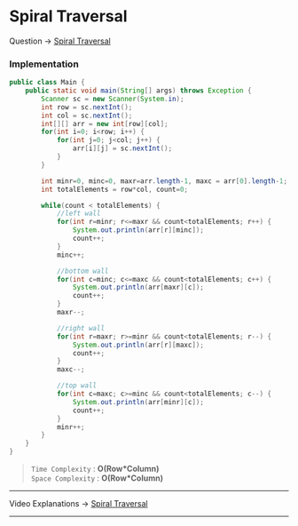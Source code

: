 # Spiral Traversal
Question -> [Spiral Traversal](https://nados.io/question/spiral-display?zen=true)    

### Implementation
```java
public class Main {
    public static void main(String[] args) throws Exception {
        Scanner sc = new Scanner(System.in);
        int row = sc.nextInt();
        int col = sc.nextInt();
        int[][] arr = new int[row][col];
        for(int i=0; i<row; i++) {
            for(int j=0; j<col; j++) {
                arr[i][j] = sc.nextInt();
            }
        }

        int minr=0, minc=0, maxr=arr.length-1, maxc = arr[0].length-1;
        int totalElements = row*col, count=0;

        while(count < totalElements) {
            //left wall
            for(int r=minr; r<=maxr && count<totalElements; r++) {
                System.out.println(arr[r][minc]);
                count++;
            }
            minc++;

            //bottom wall
            for(int c=minc; c<=maxc && count<totalElements; c++) {
                System.out.println(arr[maxr][c]);
                count++;
            }
            maxr--;

            //right wall
            for(int r=maxr; r>=minr && count<totalElements; r--) {
                System.out.println(arr[r][maxc]);
                count++;
            }
            maxc--;

            //top wall
            for(int c=maxc; c>=minc && count<totalElements; c--) {
                System.out.println(arr[minr][c]);
                count++;
            }
            minr++;
        }
    }
}
```
> `Time Complexity` : **O(Row\*Column)**         
> `Space Complexity` : **O(Row\*Column)**
---
Video Explanations -> [Spiral Traversal](https://youtu.be/SVFXEqn3Ceo?list=PL-Jc9J83PIiFkOETg2Ybq-FMuJjkZSGeH)   
<hr>
